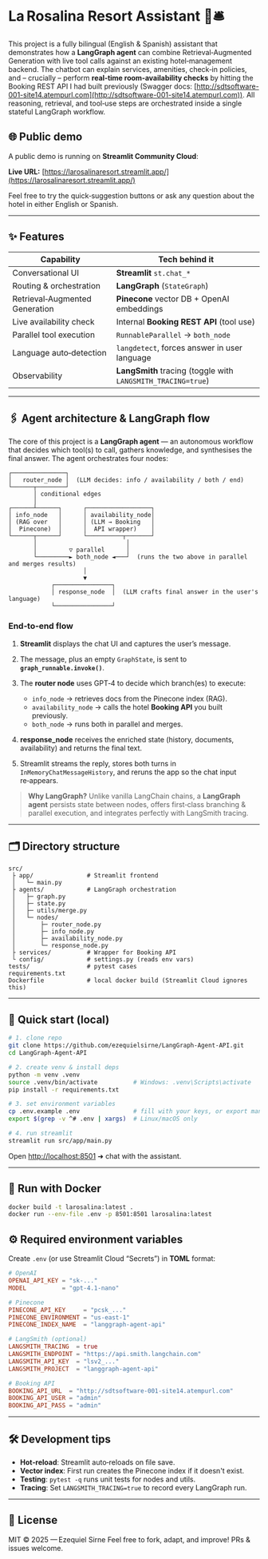 # La Rosalina Resort Assistant 👋🛎️

This project is a fully bilingual (English & Spanish) assistant that demonstrates how a **LangGraph agent** can combine Retrieval‑Augmented Generation with live tool calls against an existing hotel‑management backend.
The chatbot can explain services, amenities, check‑in policies, and – crucially – perform **real‑time room‑availability checks** by hitting the Booking REST API I had built previously (Swagger docs: [http://sdtsoftware-001-site14.atempurl.com](http://sdtsoftware-001-site14.atempurl.com)).
All reasoning, retrieval, and tool‑use steps are orchestrated inside a single stateful LangGraph workflow.

## 🌐 Public demo

A public demo is running on **Streamlit Community Cloud**:

**Live URL:** [https://larosalinaresort.streamlit.app/](https://larosalinaresort.streamlit.app/)

Feel free to try the quick‑suggestion buttons or ask any question about the hotel in either English or Spanish.

---

## ✨ Features

| Capability                     | Tech behind it                                               |
| ------------------------------ | ------------------------------------------------------------ |
| Conversational UI              | **Streamlit** `st.chat_*`                                    |
| Routing & orchestration        | **LangGraph** (`StateGraph`)                                 |
| Retrieval‑Augmented Generation | **Pinecone** vector DB + OpenAI embeddings                   |
| Live availability check        | Internal **Booking REST API** (tool use)                     |
| Parallel tool execution        | `RunnableParallel` → `both_node`                             |
| Language auto‑detection        | `langdetect`, forces answer in user language                 |
| Observability                  | **LangSmith** tracing (toggle with `LANGSMITH_TRACING=true`) |

---

## 🖇️ Agent architecture & LangGraph flow

The core of this project is a **LangGraph agent** — an autonomous workflow that decides which tool(s) to call, gathers knowledge, and synthesises the final answer. The agent orchestrates four nodes:

```text
┌───────────────┐
│   router_node │  (LLM decides: info / availability / both / end)
└──────┬────────┘
       │ conditional edges
       │           
┌──────┴──────┐      ┌──────────────────┐
│ info_node   │      │ availability_node│
│ (RAG over   │      │ (LLM → Booking   │
│  Pinecone)  │      │  API wrapper)    │
└──────┬──────┘      └──────────┬───────┘
       │                         │
       │         ▽ parallel      │
       └─────────► both_node ◄───┘  (runs the two above in parallel and merges results)
                     │
                     ▼
            ┌────────────────┐
            │ response_node  │  (LLM crafts final answer in the user's language)
            └────────────────┘
```

### End‑to‑end flow

1. **Streamlit** displays the chat UI and captures the user’s message.
2. The message, plus an empty `GraphState`, is sent to **`graph_runnable.invoke()`**.
3. The **router node** uses GPT‑4 to decide which branch(es) to execute:

   * `info_node` → retrieves docs from the Pinecone index (RAG).
   * `availability_node` → calls the hotel **Booking API** you built previously.
   * `both_node` → runs both in parallel and merges.
4. **response\_node** receives the enriched state (history, documents, availability) and
   returns the final text.
5. Streamlit streams the reply, stores both turns in `InMemoryChatMessageHistory`, and reruns the app so the chat input re‑appears.

> **Why LangGraph?** Unlike vanilla LangChain chains, a **LangGraph agent** persists state between nodes, offers first‑class branching & parallel execution, and integrates perfectly with LangSmith tracing.

---

## 🗂️ Directory structure

```text
src/
 ├ app/               # Streamlit frontend
 │   └─ main.py
 ├ agents/            # LangGraph orchestration
 │   ├─ graph.py
 │   ├─ state.py
 │   ├─ utils/merge.py
 │   └─ nodes/
 │       ├─ router_node.py
 │       ├─ info_node.py
 │       ├─ availability_node.py
 │       └─ response_node.py
 ├ services/          # Wrapper for Booking API
 └ config/            # settings.py (reads env vars)
tests/                # pytest cases
requirements.txt
Dockerfile            # local docker build (Streamlit Cloud ignores this)
```

---

## 🚀 Quick start (local)

```bash
# 1. clone repo
git clone https://github.com/ezequielsirne/LangGraph-Agent-API.git
cd LangGraph-Agent-API

# 2. create venv & install deps
python -m venv .venv
source .venv/bin/activate          # Windows: .venv\Scripts\activate
pip install -r requirements.txt

# 3. set environment variables
cp .env.example .env               # fill with your keys, or export manually
export $(grep -v ^# .env | xargs)  # Linux/macOS only

# 4. run streamlit
streamlit run src/app/main.py
```

Open [http://localhost:8501](http://localhost:8501) ➜ chat with the assistant.

---

## 🐳 Run with Docker

```bash
docker build -t larosalina:latest .
docker run --env-file .env -p 8501:8501 larosalina:latest
```

## ⚙️ Required environment variables

Create `.env` (or use Streamlit Cloud “Secrets”) in **TOML** format:

```toml
# OpenAI
OPENAI_API_KEY = "sk-..."
MODEL          = "gpt-4.1-nano"

# Pinecone
PINECONE_API_KEY     = "pcsk_..."
PINECONE_ENVIRONMENT = "us-east-1"
PINECONE_INDEX_NAME  = "langgraph-agent-api"

# LangSmith (optional)
LANGSMITH_TRACING  = true
LANGSMITH_ENDPOINT = "https://api.smith.langchain.com"
LANGSMITH_API_KEY  = "lsv2_..."
LANGSMITH_PROJECT  = "langgraph-agent-api"

# Booking API
BOOKING_API_URL  = "http://sdtsoftware-001-site14.atempurl.com"
BOOKING_API_USER = "admin"
BOOKING_API_PASS = "admin"
```

---

## 🛠️ Development tips

* **Hot‑reload**: Streamlit auto‑reloads on file save.
* **Vector index**: First run creates the Pinecone index if it doesn't exist.
* **Testing**: `pytest -q` runs unit tests for nodes and utils.
* **Tracing**: Set `LANGSMITH_TRACING=true` to record every LangGraph run.

---

## 📄 License

MIT © 2025 — Ezequiel Sirne
Feel free to fork, adapt, and improve! PRs & issues welcome.
